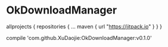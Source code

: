 # OkDownloadManager

allprojects {
    repositories {
        ...
        maven { url "https://jitpack.io" }
    }
}

compile 'com.github.XuDaojie:OkDownloadManager:v0.1.0'